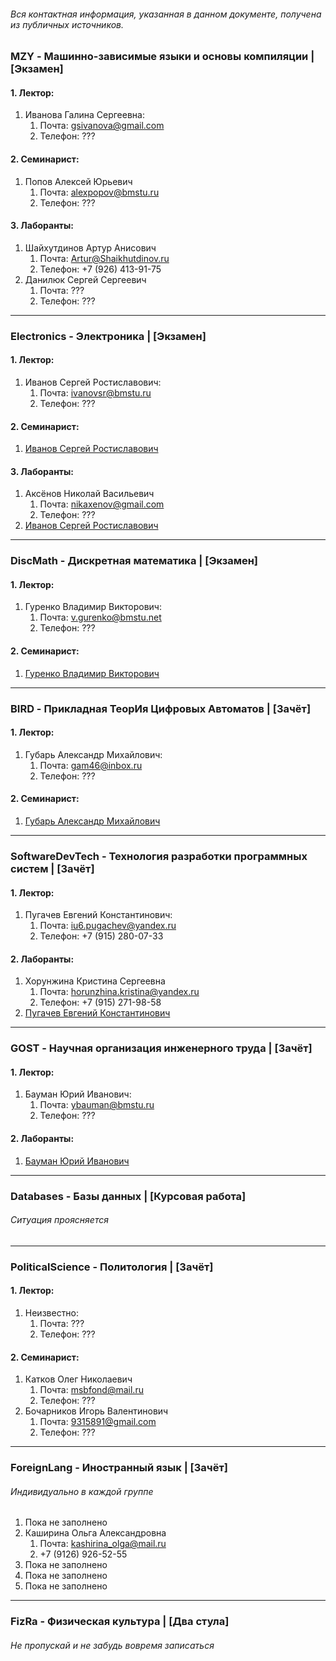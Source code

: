 ###### Вся контактная информация, указанная в данном документе, получена из публичных источников.
### MZY - Машинно-зависимые языки и основы компиляции | [Экзамен]
#### 1. Лектор:
   1. Иванова Галина Сергеевна:
      1. Почта: gsivanova@gmail.com
      2. Телефон: ???

#### 2. Семинарист:
   1. Попов Алексей Юрьевич
      1. Почта: alexpopov@bmstu.ru
      2. Телефон: ???

#### 3. Лаборанты:
   1. Шайхутдинов Артур Анисович
      1. Почта: Artur@Shaikhutdinov.ru
      2. Телефон: +7 (926) 413-91-75
   2. Данилюк Сергей Сергеевич
      1. Почта: ???
      2. Телефон: ???

---
### Electronics - Электроника | [Экзамен]
#### 1. Лектор:
   1. Иванов Сергей Ростиславович:
      1. Почта: ivanovsr@bmstu.ru
      2. Телефон: ???

#### 2. Семинарист:
   1. [Иванов Сергей Ростиславович](#1-Лектор-1)

#### 3. Лаборанты:
   1. Аксёнов Николай Васильевич
      1. Почта: nikaxenov@gmail.com
      2. Телефон: ???
   2. [Иванов Сергей Ростиславович](#1-Лектор-1)

---
### DiscMath - Дискретная математика | [Экзамен]
#### 1. Лектор:
   1. Гуренко Владимир Викторович:
      1. Почта: v.gurenko@bmstu.net
      2. Телефон: ???

#### 2. Семинарист:
   1. [Гуренко Владимир Викторович](#1-Лектор-2)

---
### BIRD - Прикладная ТеорИя Цифровых Автоматов | [Зачёт]
#### 1. Лектор:
   1. Губарь Александр Михайлович:
      1. Почта: gam46@inbox.ru
      2. Телефон: ???

#### 2. Семинарист:
   1. [Губарь Александр Михайлович](#1-Лектор-3)

---
### SoftwareDevTech - Технология разработки программных систем | [Зачёт]
#### 1. Лектор:
   1. Пугачев Евгений Константинович:
      1. Почта: iu6.pugachev@yandex.ru
      2. Телефон: +7 (915) 280-07-33

#### 2. Лаборанты:
   1. Хорунжина Кристина Сергеевна
      1. Почта: horunzhina.kristina@yandex.ru
      2. Телефон: +7 (915) 271-98-58
   2. [Пугачев Евгений Константинович](#1-Лектор-4)

---
### GOST - Научная организация инженерного труда | [Зачёт]
#### 1. Лектор:
   1. Бауман Юрий Иванович:
      1. Почта: ybauman@bmstu.ru 
      2. Телефон: ???

#### 2. Лаборанты:
   1. [Бауман Юрий Иванович](#1-Лектор-5)
---
### Databases - Базы данных | [Курсовая работа]
###### Ситуация проясняется

---
### PoliticalScience - Политология | [Зачёт]
#### 1. Лектор:
   1. Неизвестно:
      1. Почта: ???
      2. Телефон: ???

#### 2. Семинарист:
   1. Катков Олег Николаевич
      1. Почта: msbfond@mail.ru
      2. Телефон: ???
   2. Бочарников Игорь Валентинович
      1. Почта: 9315891@gmail.com
      2. Телефон: ???

---
### ForeignLang - Иностранный язык | [Зачёт]
###### Индивидуально в каждой группе

1. Пока не заполнено
2. Каширина Ольга Александровна
   1. Почта: kashirina_olga@mail.ru
   2. +7 (9126) 926-52-55
3. Пока не заполнено
4. Пока не заполнено
5. Пока не заполнено

---
### FizRa - Физическая культура | [Два стула]
###### Не пропускай и не забудь вовремя записаться

